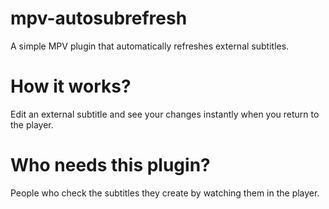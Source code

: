 # mpv-autosubrefresh
A simple MPV plugin that automatically refreshes external subtitles.

# How it works?
Edit an external subtitle and see your changes instantly when you return to the player.

# Who needs this plugin?
People who check the subtitles they create by watching them in the player.